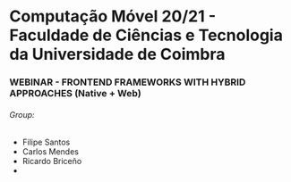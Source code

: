 # Computação Móvel 20/21 - Faculdade de Ciências e Tecnologia da Universidade de Coimbra

### WEBINAR - FRONTEND FRAMEWORKS WITH HYBRID APPROACHES (Native + Web)

###### Group:
- Filipe Santos
- Carlos Mendes
- Ricardo Briceño
-
